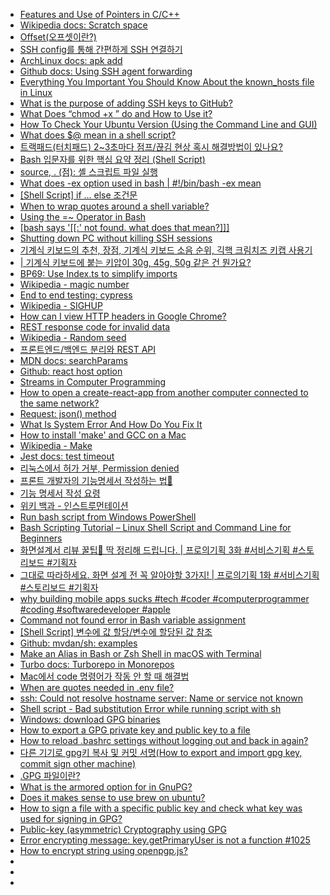 - [Features and Use of Pointers in C/C++](https://www.geeksforgeeks.org/features-and-use-of-pointers-in-c-c/)
- [Wikipedia docs: Scratch space](https://en.wikipedia.org/wiki/Scratch_space)
- [Offset(오프셋이란?)](https://hyo-ue4study.tistory.com/56)
- [SSH config를 통해 간편하게 SSH 연결하기](https://hudi.blog/ssh-config/)
- [ArchLinux docs: apk add](https://man.archlinux.org/man/apk-add.8.en)
- [Github docs: Using SSH agent forwarding](https://docs.github.com/en/authentication/connecting-to-github-with-ssh/using-ssh-agent-forwarding)
- [Everything You Important You Should Know About the known_hosts file in Linux](https://linuxhandbook.com/known-hosts-file/)
- [What is the purpose of adding SSH keys to GitHub?](https://stackoverflow.com/questions/57171836/what-is-the-purpose-of-adding-ssh-keys-to-github)
- [What Does “chmod +x ” do and How to Use it?](https://itslinuxfoss.com/what-does-chmod-plus-x-do/)
- [How To Check Your Ubuntu Version (Using the Command Line and GUI)](https://kinsta.com/knowledgebase/check-ubuntu-version/)
- [What does $@ mean in a shell script?](https://stackoverflow.com/questions/9994295/what-does-mean-in-a-shell-script)
- [트랙패드(터치패드) 2~3초마다 점프/끊김 현상 혹시 해결방법이 있나요?](https://x86.co.kr/qa/3587730)
- [Bash 입문자를 위한 핵심 요약 정리 (Shell Script)](https://blog.gaerae.com/2015/01/bash-hello-world.html)
- [source, . (점): 셸 스크립트 파일 실행](https://www.bangseongbeom.com/source-dot.html)
- [What does -ex option used in bash | #!/bin/bash -ex mean](https://stackoverflow.com/questions/38342992/what-does-ex-option-used-in-bash-bin-bash-ex-mean)
- [[Shell Script] if ... else 조건문](https://brownbears.tistory.com/221)
- [When to wrap quotes around a shell variable?](https://stackoverflow.com/questions/10067266/when-to-wrap-quotes-around-a-shell-variable)
- [Using the =~ Operator in Bash](https://tecadmin.net/bash-equal-tilde-operator/)
- [[bash says '[[:' not found. what does that mean?]]]](https://superuser.com/questions/669554/bash-says-not-found-what-does-that-mean)
- [Shutting down PC without killing SSH sessions](https://superuser.com/questions/174454/shutting-down-pc-without-killing-ssh-sessions)
- [기계식 키보드의 추천, 장점, 기계식 키보드 소음 순위, 긱핵 크림치즈 키캡 사용기](https://iandi.tistory.com/151)
- [| 기계식 키보드에 붙는 키압이 30g, 45g, 50g 같은 건 뭔가요?](https://coolenjoy.net/bbs/34/2091053)
- [BP69: Use Index.ts to simplify imports](https://www.bettercoder.io/best-practices/69/use-indexts-to-simplify-imports)
- [Wikipedia - magic number](<https://en.wikipedia.org/wiki/Magic_number_(programming)>)
- [End to end testing: cypress](https://player.vimeo.com/video/237527670)
- [Wikipedia - SIGHUP](https://en.wikipedia.org/wiki/SIGHUP)
- [How can I view HTTP headers in Google Chrome?](https://stackoverflow.com/questions/4423061/how-can-i-view-http-headers-in-google-chrome)
- [REST response code for invalid data](https://stackoverflow.com/questions/6123425/rest-response-code-for-invalid-data)
- [Wikipedia - Random seed](https://en.m.wikipedia.org/wiki/Random_seed)
- [프론트엔드/백엔드 분리와 REST API](https://code0123.tistory.com/175)
- [MDN docs: searchParams](https://developer.mozilla.org/en-US/docs/Web/API/URL/searchParams)
- [Github: react host option](https://github.com/facebook/create-react-app/blob/main/docusaurus/docs/advanced-configuration.md)
- [Streams in Computer Programming](https://study.com/learn/lesson/streams-in-computer-programming-overview-importance-types.html#:~:text=In%20computers%2C%20stream%20refers%20to,devices%20to%20the%20logic%20unit.)
- [How to open a create-react-app from another computer connected to the same network?](https://stackoverflow.com/questions/47412363/how-to-open-a-create-react-app-from-another-computer-connected-to-the-same-netwo)
- [Request: json() method](https://developer.mozilla.org/en-US/docs/Web/API/Request/json)
- [What Is System Error And How Do You Fix It](https://www.minitool.com/news/system-error-codes-fixes.html)
- [How to install 'make' and GCC on a Mac](https://stackoverflow.com/questions/10265742/how-to-install-make-and-gcc-on-a-mac)
- [Wikipedia - Make](<https://en.wikipedia.org/wiki/Make_(software)>)
- [Jest docs: test timeout](https://jestjs.io/docs/api#testname-fn-timeout)
- [리눅스에서 허가 거부, Permission denied](https://velog.io/@sungmo738/%EB%A6%AC%EB%88%85%EC%8A%A4%EC%97%90%EC%84%9C-%ED%97%88%EA%B0%80-%EA%B1%B0%EB%B6%80-Permission-denied)
- [프론트 개발자의 기능명세서 작성하는 법🧐](https://velog.io/@osohyun0224/%ED%94%84%EB%A1%A0%ED%8A%B8-%EA%B0%9C%EB%B0%9C%EC%9E%90%EC%9D%98-%EA%B8%B0%EB%8A%A5%EB%AA%85%EC%84%B8%EC%84%9C-%EC%9E%91%EC%84%B1%ED%95%98%EB%8A%94-%EB%B2%95)
- [기능 명세서 작성 요령](https://dataonair.or.kr/db-tech-reference/d-lounge/expert-column/?mod=document&uid=53298)
- [위키 백과 - 인스트루먼테이션](https://ko.wikipedia.org/wiki/%EC%9D%B8%EC%8A%A4%ED%8A%B8%EB%A3%A8%EB%A8%BC%ED%85%8C%EC%9D%B4%EC%85%98)
- [Run bash script from Windows PowerShell](https://stackoverflow.com/questions/1098786/run-bash-script-from-windows-powershell)
- [Bash Scripting Tutorial – Linux Shell Script and Command Line for Beginners](https://www.freecodecamp.org/news/bash-scripting-tutorial-linux-shell-script-and-command-line-for-beginners/)
- [화면설계서 리뷰 꿀팁🍯 딱 정리해 드립니다. | 프로의기획 3화 #서비스기획 #스토리보드 #기획자](https://youtu.be/X1v_TNvSlcc?si=TDz8EoiOryDuzbDS)
- [그대로 따라하세요. 화면 설계 전 꼭 알아야할 3가지! | 프로의기획 1화 #서비스기획 #스토리보드 #기획자](https://youtu.be/urdAOmOxx3A?si=M5x-d5MTfC1Mlpj4)
- [why building mobile apps sucks #tech #coder #computerprogrammer #coding #softwaredeveloper #apple](https://youtube.com/shorts/zqheS-et-ts?si=4BUy9XL_BNUCip84)
- [Command not found error in Bash variable assignment](https://stackoverflow.com/questions/2268104/command-not-found-error-in-bash-variable-assignment)
- [[Shell Script] 변수에 값 할당/변수에 할당된 값 참조](https://mong9data.tistory.com/134)
- [Github: mvdan/sh: examples](https://github.com/mvdan/sh/blob/master/cmd/shfmt/shfmt.1.scd#examples)
- [Make an Alias in Bash or Zsh Shell in macOS with Terminal](https://wpbeaches.com/make-an-alias-in-bash-or-zsh-shell-in-macos-with-terminal/)
- [Turbo docs: Turborepo in Monorepos](https://turbo.build/repo/docs/core-concepts/monorepos)
- [Mac에서 code 명령어가 작동 안 할 때 해결법](https://coding-groot.tistory.com/155)
- [When are quotes needed in .env file?](https://stackoverflow.com/questions/71538752/when-are-quotes-needed-in-env-file)
- [ssh: Could not resolve hostname server: Name or service not known](https://askubuntu.com/questions/874724/ssh-could-not-resolve-hostname-server-name-or-service-not-known)
- [Shell script - Bad substitution Error while running script with sh](https://stackoverflow.com/questions/61697129/shell-script-bad-substitution-error-while-running-script-with-sh)
- [Windows: download GPG binaries](https://gpg4win.org/get-gpg4win.html)
- [How to export a GPG private key and public key to a file](https://unix.stackexchange.com/questions/481939/how-to-export-a-gpg-private-key-and-public-key-to-a-file)
- [How to reload .bashrc settings without logging out and back in again?](https://stackoverflow.com/questions/2518127/how-to-reload-bashrc-settings-without-logging-out-and-back-in-again)
- [다른 기기로 gpg키 복사 및 커밋 서명(How to export and import gpg key, commit sign other machine)](https://rainbow-flavor.tistory.com/11)
- [.GPG 파일이란?](https://docs.fileformat.com/ko/misc/gpg/)
- [What is the armored option for in GnuPG?](https://unix.stackexchange.com/questions/623375/what-is-the-armored-option-for-in-gnupg)
- [Does it makes sense to use brew on ubuntu?](https://askubuntu.com/questions/1158920/does-it-makes-sense-to-use-brew-on-ubuntu)
- [How to sign a file with a specific public key and check what key was used for signing in GPG?](https://stackoverflow.com/questions/48270347/how-to-sign-a-file-with-a-specific-public-key-and-check-what-key-was-used-for-si)
- [Public-key (asymmetric) Cryptography using GPG](https://medium.com/@GalarnykMichael/public-key-asymmetric-cryptography-using-gpg-5a8d914c9bca)
- [Error encrypting message: key.getPrimaryUser is not a function #1025](https://github.com/openpgpjs/openpgpjs/issues/1025)
- [How to encrypt string using openpgp.js?](https://stackoverflow.com/questions/53467770/how-to-encrypt-string-using-openpgp-js)
- []()
- []()
- []()
